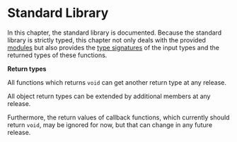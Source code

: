 # Standard Library

In this chapter, the standard library is documented. Because the standard library is strictly typed, this chapter not only deals with the provided [modules](standard_library/modules.md) but also provides the [type signatures](standard_library/modules.md) of the input types and the returned types of these functions.

<div class="warning">
<strong>Return types</strong>

All functions which returns <code>void</code> can get another return type at any release.

All object return types can be extended by additional members at any release.

Furthermore, the return values of callback functions, which currently should return <code>void</code>, may be ignored for now, but that can change in any future release.

</div>
